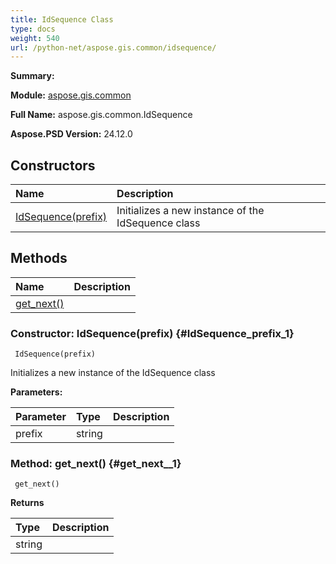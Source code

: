 ```yaml
---
title: IdSequence Class
type: docs
weight: 540
url: /python-net/aspose.gis.common/idsequence/
---
```


**Summary:** 

**Module:** [aspose.gis.common](/psd/python-net/aspose.gis.common/)

**Full Name:** aspose.gis.common.IdSequence

**Aspose.PSD Version:** 24.12.0

## **Constructors**
| **Name** | **Description** |
| :- | :- |
| [IdSequence(prefix)](#IdSequence_prefix_1) | Initializes a new instance of the IdSequence class |
## **Methods**
| **Name** | **Description** |
| :- | :- |
| [get_next()](#get_next__1) |    |


### Constructor: IdSequence(prefix) {#IdSequence_prefix_1}


```
 IdSequence(prefix) 
```

Initializes a new instance of the IdSequence class

**Parameters:**

| Parameter | Type | Description |
| :- | :- | :- |
| prefix | string |  |

### Method: get_next() {#get_next__1}


```
 get_next() 
```

  

**Returns**

| Type | Description |
| :- | :- |
| string |  |


